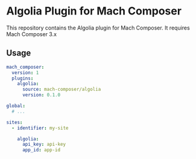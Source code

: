 # Algolia Plugin for Mach Composer 

This repository contains the Algolia plugin for Mach Composer. It requires Mach Composer 3.x

## Usage

```yaml
mach_composer:
  version: 1
  plugins:
    algolia:
      source: mach-composer/algolia
      version: 0.1.0

global:
  # ...

sites:
  - identifier: my-site

    algolia:
      api_key: api-key
      app_id: app-id

```
